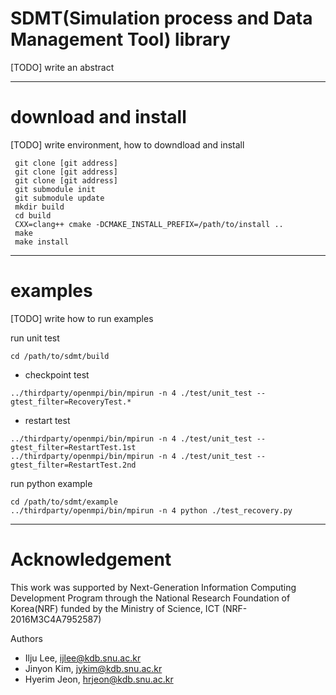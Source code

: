SDMT(Simulation process and Data Management Tool) library
===
[TODO] write an abstract

---

download and install
===
[TODO] write environment, how to downdload and install

```
 git clone [git address]
 git clone [git address]
 git clone [git address]
 git submodule init
 git submodule update
 mkdir build
 cd build
 CXX=clang++ cmake -DCMAKE_INSTALL_PREFIX=/path/to/install ..
 make
 make install
```

---

examples
===
[TODO] write how to run examples

run unit test
```
cd /path/to/sdmt/build
```

- checkpoint test
```
../thirdparty/openmpi/bin/mpirun -n 4 ./test/unit_test --gtest_filter=RecoveryTest.*
```

- restart test
```
../thirdparty/openmpi/bin/mpirun -n 4 ./test/unit_test --gtest_filter=RestartTest.1st
../thirdparty/openmpi/bin/mpirun -n 4 ./test/unit_test --gtest_filter=RestartTest.2nd
```

run python example
```
cd /path/to/sdmt/example
../thirdparty/openmpi/bin/mpirun -n 4 python ./test_recovery.py
```

---

Acknowledgement
===
This work was supported by Next-Generation Information Computing Development Program through
the National Research Foundation of Korea(NRF) funded by the Ministry of Science, ICT (NRF-2016M3C4A7952587)

Authors
- Ilju Lee, ijlee@kdb.snu.ac.kr
- Jinyon Kim, jykim@kdb.snu.ac.kr
- Hyerim Jeon, hrjeon@kdb.snu.ac.kr
